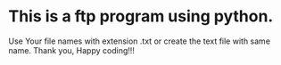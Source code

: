 # This is a ftp program using python.
Use Your file names with extension .txt or create the text file with same name.
Thank you, Happy coding!!!
